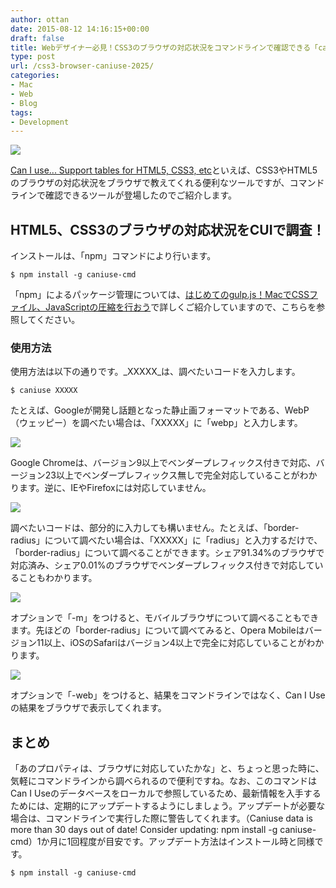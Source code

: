 ```yaml
---
author: ottan
date: 2015-08-12 14:16:15+00:00
draft: false
title: Webデザイナー必見！CSS3のブラウザの対応状況をコマンドラインで確認できる「caniuse-cmd」
type: post
url: /css3-browser-caniuse-2025/
categories:
- Mac
- Web
- Blog
tags:
- Development
---
```


![](/images/2015/08/150812-55cb5533b3681.png)






[Can I use... Support tables for HTML5, CSS3, etc](http://caniuse.com/)といえば、CSS3やHTML5のブラウザの対応状況をブラウザで教えてくれる便利なツールですが、コマンドラインで確認できるツールが登場したのでご紹介します。





## HTML5、CSS3のブラウザの対応状況をCUIで調査！





インストールは、「npm」コマンドにより行います。




    
    $ npm install -g caniuse-cmd





「npm」によるパッケージ管理については、[はじめてのgulp.js！MacでCSSファイル、JavaScriptの圧縮を行おう](/gulp-css-sass-268/)で詳しくご紹介していますので、こちらを参照してください。





### 使用方法





使用方法は以下の通りです。_XXXXX_は、調べたいコードを入力します。




    
    $ caniuse XXXXX





たとえば、Googleが開発し話題となった静止画フォーマットである、WebP（ウェッピー）を調べたい場合は、「XXXXX」に「webp」と入力します。





![](/images/2015/08/150812-55cb55387009c.png)






Google Chromeは、バージョン9以上でベンダープレフィックス付きで対応、バージョン23以上でベンダープレフィックス無しで完全対応していることがわかります。逆に、IEやFirefoxには対応していません。





![](/images/2015/08/150812-55cb553b87ba7.png)






調べたいコードは、部分的に入力しても構いません。たとえば、「border-radius」について調べたい場合は、「XXXXX」に「radius」と入力するだけで、「border-radius」について調べることができます。シェア91.34%のブラウザで対応済み、シェア0.01%のブラウザでベンダープレフィックス付きで対応していることもわかります。





![](/images/2015/08/150812-55cb553e9d792.png)






オプションで「-m」をつけると、モバイルブラウザについて調べることもできます。先ほどの「border-radius」について調べてみると、Opera Mobileはバージョン11以上、iOSのSafariはバージョン4以上で完全に対応していることがわかります。





![](/images/2015/08/150812-55cb5542d13d7.png)






オプションで「-web」をつけると、結果をコマンドラインではなく、Can I Useの結果をブラウザで表示してくれます。





## まとめ





「あのプロパティは、ブラウザに対応していたかな」と、ちょっと思った時に、気軽にコマンドラインから調べられるので便利ですね。なお、このコマンドはCan I Useのデータベースをローカルで参照しているため、最新情報を入手するためには、定期的にアップデートするようにしましょう。アップデートが必要な場合は、コマンドラインで実行した際に警告してくれます。（Caniuse data is more than 30 days out of date! Consider updating: npm install -g caniuse-cmd）1か月に1回程度が目安です。アップデート方法はインストール時と同様です。




    
    $ npm install -g caniuse-cmd
